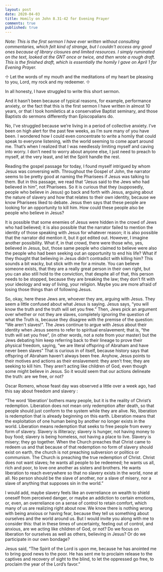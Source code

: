 ```yaml
---
layout: post
date: 2020-04-03
title: Homily on John 8.31-42 for Evening Prayer
comments: true
published: true
---
```


_Note: This is the first sermon I have ever written without consulting commentaries, which felt kind of strange, but I couldn't access any good ones because of library closures and limited resources. I simply ruminated on the text, looked at the GNT once or twice, and then wrote a rough draft. This is the finished draft, which is essentially the homily I gave on April 1 for Evening Prayer._


☩   Let the words of my mouth
    and the meditations of my heart
    be pleasing to you,
    Lord, my rock and my redeemer. ☩

In all honesty, I have struggled to write this short sermon. 

And it hasn’t been because of typical reasons, for example, performance anxiety, or the fact that this is the first sermon I have written in almost 10 years, or that I took homiletics at a conservative Baptist seminary, and those Baptists do sermons differently than Episcopalians do. 

No, I've struggled because we’re living in a period of collective anxiety. I’ve been on high alert for the past few weeks, as I’m sure many of you have been. I wondered how I could even concentrate to write a homily that could speak to everyone listening, with the world seeming to come apart around me. That’s when I realized that I was needlessly limiting myself and caving into worry. I don’t need to worry about anyone else, I just need to preach to myself, at the very least, and let the Spirit handle the rest. 

Reading the gospel passage for today, I found myself intrigued by whom Jesus was conversing with. Throughout the Gospel of John, the narrator seems to be pretty good at naming the Pharisees if Jesus was talking to them. But in this passage, we read that “Jesus said to the Jews who had believed in him”, not Pharisees. So it is curious that they (supposedly, people who believe in Jesus) go back and forth with Jesus, arguing about the nature of slavery and how that relates to their own identity, because we know Pharisees liked to debate. Jesus then says that these people are looking for an opportunity to kill him. How could these people also be people who believe in Jesus?

It is possible that some enemies of Jesus were hidden in the crowd of Jews who had believed; it is also possible that the narrator failed to mention the identity of those speaking with Jesus for whatever reason; it is also possible that the narrator did mention it, but it got edited out. However, I imagine another possibility. What if, in that crowd, there were those who, yes, believed in Jesus, but, those same people who claimed to believe were also the people who had been seeking out an opportunity to end his life? What if they thought that believing in Jesus didn’t contradict with killing him? This sounds a bit wacky, but stick with me for a minute. You can believe someone exists, that they are a really great person in their own right, but you can also still hold  to the conviction,  that despite all of that, this person needs to be stopped, because they are breaking the law; they don’t fit with your ideology and way of living, your religion. Maybe you are more afraid of losing those things than of following Jesus.

So, okay, here these Jews are, whoever they are, arguing with Jesus. They seem a little confused about what Jesus is saying. Jesus says, “you will know the truth and the truth will set you free.” Then, Jews pick an argument over whether or not they are slaves, completely ignoring the question of what the Truth is, because they disagree with the premise of the question: "We aren't slaves!". The Jews continue to argue with Jesus about their identity when  Jesus seems to refer to spiritual enslavement; that is, “the truth will set you free”, (in other words, not a note from your master) but the Jews debating him keep referring back to their lineage to prove their physical freedom, saying, “we are literal offspring of Abraham and have never been slaves” That is curious in of itself, because history says that offspring of Abraham haven’t always been free. Anyhow,  Jesus points to their motives and actions as their enslavement: they aren’t free; they are seeking to kill him. They aren’t acting like children of God, even though some might believe in Jesus. So it would seem that our actions delineate the truth: are we free, or not? 

Oscar Romero, whose feast day was observed a little over a week ago, had this say about freedom and slavery :

“The word ‘liberation’ bothers many people, but it is the reality of Christ’s redemption. Liberation does not mean only redemption after death, so that people should just conform to the system while they are alive. No, liberation is redemption that is already beginning on this earth. Liberation means that the exploitation of one human being by another no longer exists in the world. Liberation means redemption that seeks to free people from every form of slavery. Slavery is illiteracy; slavery is hunger, not having money to buy food; slavery is being homeless, not having a place to live. Slavery is misery; they go together. When the Church preaches that Christ came to redeem us and that because of that redemption no form of slavery should exist on earth, the church is not preaching subversion or politics or communism. The Church is preaching the true redemption of Christ. Christ does not want slaves; he wants all people to be redeemed; he wants us all, rich and poor, to love one another as sisters and brothers. He wants liberation to reach everywhere so that no slavery exists in the world, none at all. No person should be the slave of another, nor a slave of misery, nor a slave of anything that supposes sin in the world.”

I would add, maybe slavery feels like an overreliance on wealth to shield oneself from perceived danger, or maybe an addiction to certain emotions, or, even, an overreliance on a sense of control to retain comfort, which many of us are realizing right about now. We know there is nothing wrong with being anxious or having fear, because they tell us something about ourselves and the world around us. But I would invite you along with me to consider this: that in these times of uncertainty, feeling out of control, and anxious, are we acting like children of God, or not? Do we focus on liberation for ourselves as well as others, believing in Jesus? Or do we participate in our own bondage? 

Jesus said, “The Spirit of the Lord is upon me,
because he has anointed me
to bring good news to the poor.
He has sent me to proclaim release to the captives
and recovery of sight to the blind,
to let the oppressed go free,
to proclaim the year of the Lord’s favor.”


